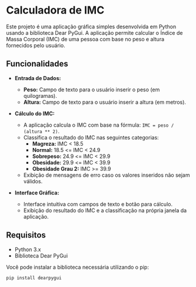 # Calculadora de IMC

Este projeto é uma aplicação gráfica simples desenvolvida em Python usando a biblioteca Dear PyGui. A aplicação permite calcular o Índice de Massa Corporal (IMC) de uma pessoa com base no peso e altura fornecidos pelo usuário.

## Funcionalidades

- **Entrada de Dados:**
  - **Peso:** Campo de texto para o usuário inserir o peso (em quilogramas).
  - **Altura:** Campo de texto para o usuário inserir a altura (em metros).

- **Cálculo do IMC:**
  - A aplicação calcula o IMC com base na fórmula: `IMC = peso / (altura ** 2)`.
  - Classifica o resultado do IMC nas seguintes categorias:
    - **Magreza:** IMC < 18.5
    - **Normal:** 18.5 <= IMC < 24.9
    - **Sobrepeso:** 24.9 <= IMC < 29.9
    - **Obesidade:** 29.9 <= IMC < 39.9
    - **Obesidade Grau 2:** IMC >= 39.9
  - Exibição de mensagens de erro caso os valores inseridos não sejam válidos.

- **Interface Gráfica:**
  - Interface intuitiva com campos de texto e botão para cálculo.
  - Exibição do resultado do IMC e a classificação na própria janela da aplicação.

## Requisitos

- Python 3.x
- Biblioteca Dear PyGui

Você pode instalar a biblioteca necessária utilizando o pip:
```sh
pip install dearpygui
